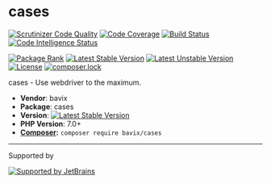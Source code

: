 # cases

[![Scrutinizer Code Quality](https://scrutinizer-ci.com/g/bavix/cases/badges/quality-score.png?b=master)](https://scrutinizer-ci.com/g/bavix/cases/?branch=master)
[![Code Coverage](https://scrutinizer-ci.com/g/bavix/cases/badges/coverage.png?b=master)](https://scrutinizer-ci.com/g/bavix/cases/?branch=master)
[![Build Status](https://scrutinizer-ci.com/g/bavix/cases/badges/build.png?b=master)](https://scrutinizer-ci.com/g/bavix/cases/build-status/master)
[![Code Intelligence Status](https://scrutinizer-ci.com/g/bavix/cases/badges/code-intelligence.svg?b=master)](https://scrutinizer-ci.com/code-intelligence)

[![Package Rank](https://phppackages.org/p/bavix/cases/badge/rank.svg)](https://packagist.org/packages/bavix/cases)
[![Latest Stable Version](https://poser.pugx.org/bavix/cases/v/stable)](https://packagist.org/packages/bavix/cases)
[![Latest Unstable Version](https://poser.pugx.org/bavix/cases/v/unstable)](https://packagist.org/packages/bavix/cases)
[![License](https://poser.pugx.org/bavix/cases/license)](https://packagist.org/packages/bavix/cases)
[![composer.lock](https://poser.pugx.org/bavix/cases/composerlock)](https://packagist.org/packages/bavix/cases)

cases - Use webdriver to the maximum.

* **Vendor**: bavix
* **Package**: cases
* **Version**: [![Latest Stable Version](https://poser.pugx.org/bavix/cases/v/stable)](https://packagist.org/packages/bavix/cases)
* **PHP Version**: 7.0+ 
* **[Composer](https://getcomposer.org/):** `composer require bavix/cases`

---
Supported by

[![Supported by JetBrains](https://cdn.rawgit.com/bavix/development-through/46475b4b/jetbrains.svg)](https://www.jetbrains.com/)
